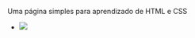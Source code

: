 Uma página simples para aprendizado de HTML e CSS 

- <a href="https://felipeaugustofialho.github.io/Project-We-Care/"> <img src="https://img.shields.io/badge/website-000000?style=for-the-badge&logo=About.me&logoColor=white"/><a/>
